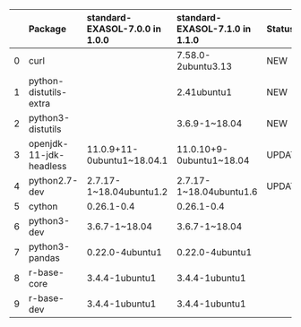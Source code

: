 |    | Package                 | standard-EXASOL-7.0.0 in 1.0.0                  | standard-EXASOL-7.1.0 in 1.1.0                | Status   |
|---:|:------------------------|:---------------------------|:-------------------------|:---------|
|  0 | curl                    |                            | 7.58.0-2ubuntu3.13       | NEW      |
|  1 | python-distutils-extra  |                            | 2.41ubuntu1              | NEW      |
|  2 | python3-distutils       |                            | 3.6.9-1~18.04            | NEW      |
|  3 | openjdk-11-jdk-headless | 11.0.9+11-0ubuntu1~18.04.1 | 11.0.10+9-0ubuntu1~18.04 | UPDATED  |
|  4 | python2.7-dev           | 2.7.17-1~18.04ubuntu1.2    | 2.7.17-1~18.04ubuntu1.6  | UPDATED  |
|  5 | cython                  | 0.26.1-0.4                 | 0.26.1-0.4               |          |
|  6 | python3-dev             | 3.6.7-1~18.04              | 3.6.7-1~18.04            |          |
|  7 | python3-pandas          | 0.22.0-4ubuntu1            | 0.22.0-4ubuntu1          |          |
|  8 | r-base-core             | 3.4.4-1ubuntu1             | 3.4.4-1ubuntu1           |          |
|  9 | r-base-dev              | 3.4.4-1ubuntu1             | 3.4.4-1ubuntu1           |          |
